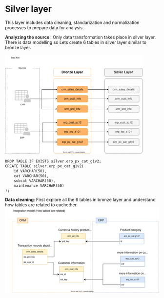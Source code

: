 # Silver layer
This layer includes data cleaning, standarization and normalization processes to prepare data for analysis.

<b>Analyzing the source </b> : Only data transformation takes place in silver layer. There is data modelling so Lets create 6 tables in silver layer similar to bronze layer.


<img src="https://github.com/sumedhadewan/sql_datawarehouse_project/blob/main/docs/images/data_flow_silver_layer.drawio.svg" width="450" />




```
DROP TABLE IF EXISTS silver.erp_px_cat_g1v2;
CREATE TABLE silver.erp_px_cat_g1v2(
	id VARCHAR(50),
	cat VARCHAR(50),
	subcat VARCHAR(50),
	maintenance VARCHAR(50)
);

```
<b>Data cleaning</b>:
First explore all the 6 tables in bronze layer and understand how tables are related to eachother. 
<img src="https://github.com/sumedhadewan/sql_datawarehouse_project/blob/main/docs/images/integration_model.drawio.svg"/>
